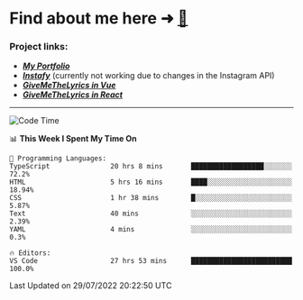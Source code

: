 # Find about me here ➜ [🧑](https://pauabella.dev)

### Project links:
- ***[My Portfolio](https://pauabella.dev)***
- ***[Instafy](https://instafy.me)*** (currently not working due to changes in the Instagram API)
- ***[GiveMeTheLyrics in Vue](https://lyrics.pauabella.dev)***
- ***[GiveMeTheLyrics in React](https://pauabella.dev/GiveMeTheLyrics)***

---
<!--START_SECTION:waka-->
![Code Time](http://img.shields.io/badge/Code%20Time-1%2C337%20hrs%2031%20mins-blue)

📊 **This Week I Spent My Time On** 

```text
💬 Programming Languages: 
TypeScript               20 hrs 8 mins       ██████████████████░░░░░░░   72.2% 
HTML                     5 hrs 16 mins       ████░░░░░░░░░░░░░░░░░░░░░   18.94% 
CSS                      1 hr 38 mins        █░░░░░░░░░░░░░░░░░░░░░░░░   5.87% 
Text                     40 mins             ░░░░░░░░░░░░░░░░░░░░░░░░░   2.39% 
YAML                     4 mins              ░░░░░░░░░░░░░░░░░░░░░░░░░   0.3%

🔥 Editors: 
VS Code                  27 hrs 53 mins      █████████████████████████   100.0%

```


 Last Updated on 29/07/2022 20:22:50 UTC
<!--END_SECTION:waka-->

